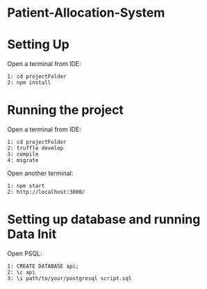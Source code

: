 # Patient-Allocation-System

# Setting Up


Open a terminal from IDE:

	1: cd projectFolder
	2: npm install




# Running the project



Open a terminal from IDE:


	1: cd projectFolder
	2: truffle develop
	3: compile
	4: migrate


Open another terminal:

	1: npm start
	2: http://localhost:3000/
	
	

# Setting up database and running Data Init


Open PSQL:

	1: CREATE DATABASE api;
	2: \c api
	3: \i path/to/your/postgresql script.sql
